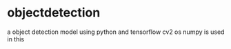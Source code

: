# objectdetection
a object detection model using python and tensorflow cv2 os numpy is used in this 
